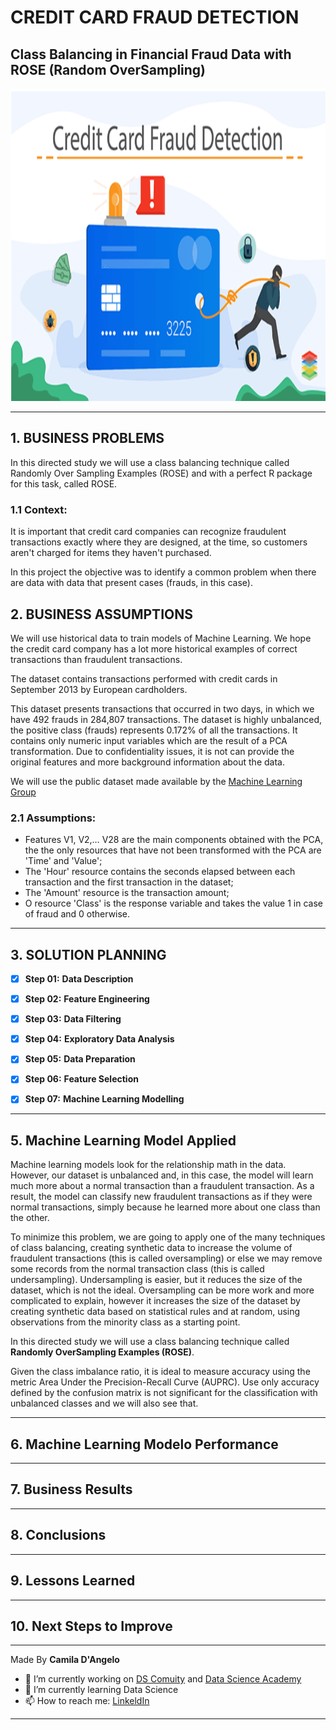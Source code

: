 # **CREDIT CARD FRAUD DETECTION**

## Class Balancing in Financial Fraud Data with ROSE (Random OverSampling)

<div align="center">
<p float="left">
  <img src="/images/card.png" width="750" height="500"/>
</p>
</div>

***
## 1. BUSINESS PROBLEMS

In this directed study we will use a class balancing technique called Randomly Over Sampling Examples (ROSE) and with a perfect R package for this task, called ROSE.

### 1.1 **Context:**
 
It is important that credit card companies can recognize fraudulent transactions exactly where they are designed, at the time, so customers aren't charged for items they haven't purchased.

In this project the objective was to identify a common problem when there are data with data that present cases (frauds, in this case).

## 2. BUSINESS ASSUMPTIONS

We will use historical data to train models of Machine Learning. We hope the credit card company has a lot more historical examples of correct transactions than fraudulent transactions.

The dataset contains transactions performed with credit cards in September 2013 by European cardholders.

This dataset presents transactions that occurred in two days, in which we have 492 frauds in 284,807 transactions. The dataset is highly unbalanced, the positive class (frauds) represents 0.172% of all the transactions. It contains only numeric input variables which are the result of a PCA transformation. Due to confidentiality issues, it is not can provide the original features and more background information about the data.

We will use the public dataset made available by the  [Machine Learning Group](https://www.kaggle.com/mlg-ulb/creditcardfraud)

 ### 2.1 **Assumptions:** 
 
   * Features V1, V2,… V28 are the main components obtained with the PCA, the the only resources that have not been transformed with the PCA are 'Time' and 'Value';
   * The 'Hour' resource contains the seconds elapsed between each transaction and the first transaction in the dataset;
   * The 'Amount' resource is the transaction amount;
   * O resource 'Class' is the response variable and takes the value 1 in case of fraud and 0 otherwise.

  ***
## 3. SOLUTION PLANNING

- [x] **Step 01:** **Data Description**

- [x] **Step 02:** **Feature Engineering**

- [x] **Step 03:** **Data Filtering**

- [x] **Step 04:** **Exploratory Data Analysis**

- [x] **Step 05:** **Data Preparation**

- [x] **Step 06:** **Feature Selection**

- [x] **Step 07:** **Machine Learning Modelling**

***
## 5. Machine Learning Model Applied

Machine learning models look for the relationship math in the data. However, our dataset is unbalanced and, in this case, the model will learn much more about a normal transaction than a fraudulent transaction. As a result, the model can classify new fraudulent transactions as if they were normal transactions, simply because he learned more about one class than the other.

To minimize this problem, we are going to apply one of the many techniques of class balancing, creating synthetic data to increase the volume of fraudulent transactions (this is called oversampling) or else we may remove some records from the normal transaction class (this is called undersampling). Undersampling is easier, but it reduces the size of the dataset, which is not the ideal. Oversampling can be more work and more complicated to explain, however it increases the size of the dataset by creating synthetic data based on statistical rules and at random, using observations from the minority class as a starting point.

In this directed study we will use a class balancing technique called **Randomly OverSampling Examples (ROSE)**.

Given the class imbalance ratio, it is ideal to measure accuracy using the metric Area Under the Precision-Recall Curve (AUPRC). Use only accuracy defined by the confusion matrix is not significant for the classification with unbalanced classes and we will also see that.

***
## 6. Machine Learning Modelo Performance

***
## 7. Business Results

***
## 8. Conclusions

***
## 9. Lessons Learned

***
## 10. Next Steps to Improve

***
Made By **Camila D'Angelo**

- 🔭 I’m currently working on [DS Comuity](https://www.comunidadedatascience.com/) and [Data Science Academy](https://www.datascienceacademy.com.br/bundle/formacao-cientista-de-dados)
- 🌱 I’m currently learning Data Science
- 📫 How to reach me:  [LinkeldIn](https://www.linkedin.com/in/camiladangelotempesta/)
***
